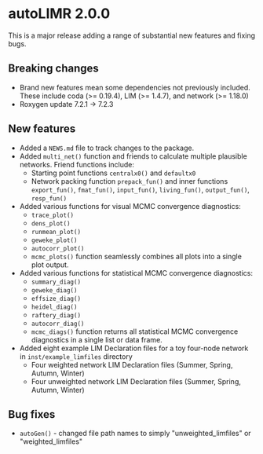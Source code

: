 # autoLIMR 2.0.0

This is a major release adding a range of substantial new features and fixing
bugs.

## Breaking changes

* Brand new features mean some dependencies not previously included. These
include coda (>= 0.19.4), LIM (>= 1.4.7), and network (>= 1.18.0)
* Roxygen update 7.2.1 -> 7.2.3


## New features

* Added a `NEWS.md` file to track changes to the package.
* Added `multi_net()` function and friends to calculate multiple plausible networks. Friend functions include:
  + Starting point functions `centralx0()` and `defaultx0`
  + Network packing function `prepack_fun()` and inner functions `export_fun()`,
  `fmat_fun()`, `input_fun()`, `living_fun()`, `output_fun()`, `resp_fun()`
* Added various functions for visual MCMC convergence diagnostics:
  + `trace_plot()`
  + `dens_plot()`
  + `runmean_plot()`
  + `geweke_plot()`
  + `autocorr_plot()`
  + `mcmc_plots()` function seamlessly combines all plots into
  a single plot output.
* Added various functions for statistical MCMC convergence diagnostics:
  + `summary_diag()`
  + `geweke_diag()`
  + `effsize_diag()`
  + `heidel_diag()`
  + `raftery_diag()`
  + `autocorr_diag()`
  + `mcmc_diags()` function returns all statistical MCMC convergence diagnostics
  in a single list or data frame.
* Added eight example LIM Declaration files for a toy four-node network in 
`inst/example_limfiles` directory
  + Four weighted network LIM Declaration files (Summer, Spring, Autumn, Winter)
  + Four unweighted network LIM Declaration files (Summer, Spring, Autumn, Winter)

## Bug fixes

* `autoGen()` - changed file path names to simply "unweighted_limfiles" or
"weighted_limfiles"

